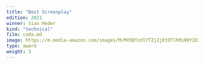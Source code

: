 ```yaml
---
title: "Best Screenplay"
edition: 2021
winner: Sian Heder
kind: "technical"
film: coda.md
image: https://m.media-amazon.com/images/M/MV5BYzdlYTZjZjEtOTlhMi00Y2U1LWJjMmQtZTUxYzA4MDcxNThlXkEyXkFqcGc@._V1_FMjpg_UX1024_.jpg
type: award
weight: 3
---
```

